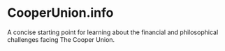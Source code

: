 CooperUnion.info
================

A concise starting point for learning about the financial and philosophical challenges facing The Cooper Union.